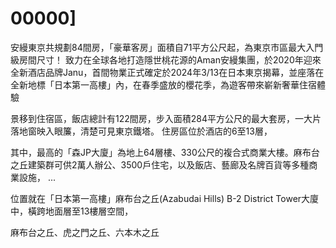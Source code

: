 # 00000]
安縵東京共規劃84間房，「豪華客房」面積自71平方公尺起，為東京市區最大入門級房間尺寸！
致力在全球各地打造隱世桃花源的Aman安縵集團，於2020年迎來全新酒店品牌Janu，首間物業正式確定於2024年3/13在日本東京揭幕，並座落在全新地標「日本第一高樓」內，在春季盛放的櫻花季，為遊客帶來嶄新奢華住宿體驗

景移到住宿區，飯店總計有122間房，步入面積284平方公尺的最大套房，一大片落地窗映入眼簾，清楚可見東京鐵塔。
 住房區位於酒店的6至13層，


  其中，最高的「森JP大廈」為地上64層樓、330公尺的複合式商業大樓。麻布台之丘建築群可供2萬人辦公、3500戶住宅，以及飯店、藝廊及名牌百貨等多種商業設施， ...

  位置就在「日本第一高樓」麻布台之丘(Azabudai Hills) B-2 District Tower大廈中，橫跨地面層至13樓層空間，

  麻布台之丘、虎之門之丘、六本木之丘
